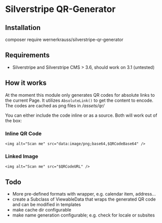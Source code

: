 # Silverstripe QR-Generator

## Installation
composer require wernerkrauss/silverstripe-qr-generator

## Requirements
* Silverstripe and Silverstripe CMS > 3.6, should work on 3.1 (untested)

## How it works

At the moment this module only generates QR codes for absolute links to the current Page. 
It utilizes `AbsoluteLink()` to get the content to encode. The codes are cached as png files in _/assets/qr/_

You can either include the code inline or as a source. Both will work out of the box:

### Inline QR Code
`
<img alt="Scan me" src="data:image/png;base64,$QRCodeBase64" />
`

### Linked Image

`
<img alt="Scan me" src="$QRCodeURL" />
`

## Todo
*  More pre-defined formats with wrapper, e.g. calendar item, address...
*  create a Subclass of ViewableData that wraps the generated QR code and can be modified in templates
*  make cache dir configurable
*  make name generation configurable; e.g. check for locale or subsites
